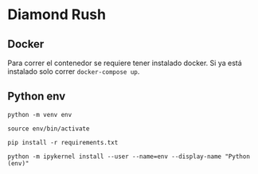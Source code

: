 # Diamond Rush

## Docker

Para correr el contenedor se requiere tener instalado docker. Si ya está instalado solo correr `docker-compose up`.

## Python env

`python -m venv env`

`source env/bin/activate`

`pip install -r requirements.txt`

`python -m ipykernel install --user --name=env --display-name "Python (env)"`

